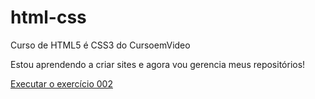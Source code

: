 # html-css
 Curso de HTML5 é CSS3 do CursoemVideo

 Estou aprendendo a criar sites e agora vou gerencia meus repositórios!

<a href="https://cleitonjuni.github.io/html-css/exe002"> Executar o exercício 002<a> 

